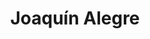 ---
role: Profesor Contratado Doctor
bio: ""
interests: []
social:
  - icon: envelope
    icon_pack: fas
    link: mailto:j.luis.ferreras@uv.es
organizations:
  - name: Universidad de Valencia
    url: ""
superuser: true
user_groups:
  - Researchers
highlight_name: false
title: Joaquín Alegre
email: j.luis.ferreras@uv.es
---
